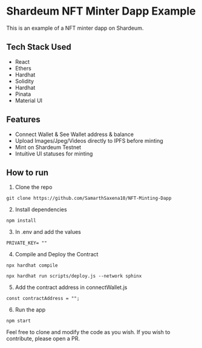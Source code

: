 # Shardeum NFT Minter Dapp Example

This is an example of a NFT minter dapp on Shardeum.

## Tech Stack Used

- React
- Ethers
- Hardhat
- Solidity
- Hardhat
- Pinata
- Material UI

## Features

- Connect Wallet & See Wallet address & balance
- Upload Images/Jpeg/Videos directly to IPFS before minting
- Mint on Shardeum Testnet
- Intuitive UI statuses for minting

## How to run

1. Clone the repo

```
git clone https://github.com/SamarthSaxena10/NFT-Minting-Dapp

```

2. Install dependencies

```
npm install

```

3. In .env and add the values

```
PRIVATE_KEY= ""

```

4. Compile and Deploy the Contract

```
npx hardhat compile

npx hardhat run scripts/deploy.js --network sphinx

```

5. Add the contract address in connectWallet.js

```
const contractAddress = "";

```

6. Run the app

```
npm start

```

Feel free to clone and modify the code as you wish. If you wish to contribute, please open a PR.

```

```
